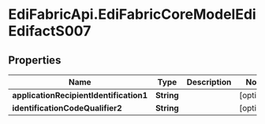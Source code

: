 # EdiFabricApi.EdiFabricCoreModelEdiEdifactS007

## Properties
Name | Type | Description | Notes
------------ | ------------- | ------------- | -------------
**applicationRecipientIdentification1** | **String** |  | [optional] 
**identificationCodeQualifier2** | **String** |  | [optional] 


